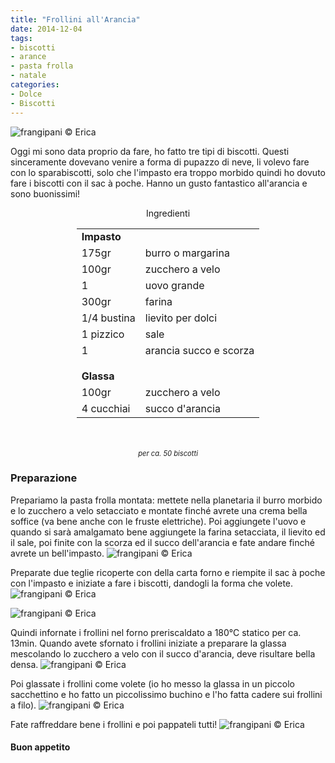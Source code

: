 ```yaml
---
title: "Frollini all'Arancia"
date: 2014-12-04
tags:
- biscotti
- arance
- pasta frolla
- natale
categories:
- Dolce
- Biscotti
---
```

![](header.jpg "frangipani © Erica")

Oggi mi sono data proprio da fare, ho fatto tre tipi di biscotti. Questi sinceramente dovevano venire a forma di pupazzo di neve, li volevo fare con lo sparabiscotti, solo che l'impasto era troppo morbido quindi ho dovuto fare i biscotti con il sac à poche. Hanno un gusto fantastico all'arancia e sono buonissimi!


<div id="wrapper" style="text-align: center">
  <div id="yourdiv" style="display: inline-block;">
    <div class="ingredients">
      <div class="ingredients-title">Ingredienti</div>
      <table>
        <tbody>
          <tr>
            <td colspan="2"><b>Impasto</b></td>
          </tr>
          <tr>
            <td>175gr</td>
            <td>burro o margarina</td>
          </tr>
          <tr>
            <td>100gr</td>
            <td>zucchero a velo</td>
          </tr>
          <tr>
            <td>1</td>
            <td>uovo grande</td>
          </tr>
          <tr>
            <td>300gr</td>
            <td>farina</td>
          </tr>
          <tr>
            <td>1/4 bustina</td>
            <td>lievito per dolci</td>
          </tr>
          <tr>
            <td>1 pizzico</td>
            <td>sale</td>
          </tr>
          <tr>
            <td>1</td>
            <td>arancia succo e scorza</td>
          </tr>
          <tr style="height: 15px;"></tr>
          <tr>          
            <td colspan="2"><b>Glassa</b></td>
          </tr>      
          <tr>
            <td>100gr</td>
            <td>zucchero a velo</td>
          </tr>
          <tr>
            <td>4 cucchiai</td>
            <td>succo d'arancia</td>      
          </tr>
        </tbody>
      </table>
      <br></br>
      <i class="pull-right" style="font-size: 80%;">per ca. 50 biscotti</i>
    </div>
  </div>
</div>


<h3>
  <font color="grey">
    <i class="fa fa-cogs"></i>
  </font> Preparazione
</h3>

Prepariamo la pasta frolla montata: mettete nella planetaria il burro morbido e lo zucchero a velo setacciato e montate finché avrete una crema bella soffice (va bene anche con le fruste elettriche). Poi aggiungete l'uovo e quando si sarà amalgamato bene aggiungete la farina setacciata, il lievito ed il sale, poi finite con la scorza ed il succo dell'arancia e fate andare finché avrete un bell'impasto.
![](impasto.jpg "frangipani © Erica")

Preparate due teglie ricoperte con della carta forno e riempite il sac à poche con l'impasto e iniziate a fare i biscotti, dandogli la forma che volete.
![](sacapoche.jpg "frangipani © Erica")

![](teglia.jpg "frangipani © Erica")

Quindi infornate i frollini nel forno preriscaldato a 180°C statico per ca. 13min. Quando avete sfornato i frollini iniziate a preparare la glassa mescolando lo zucchero a velo con il succo d'arancia, deve risultare bella densa.
![](glassa.jpg "frangipani © Erica")

Poi glassate i frollini come volete (io ho messo la glassa in un piccolo sacchettino e ho fatto un piccolissimo buchino e l'ho fatta cadere sui frollini a filo).
![](glassare.jpg "frangipani © Erica")

Fate raffreddare bene i frollini e poi pappateli tutti!
![](risultato.jpg "frangipani © Erica")


<h4>Buon appetito
  <font color="red">
    <i class="fa fa-smile-o"></i>
  </font>
</h4>
